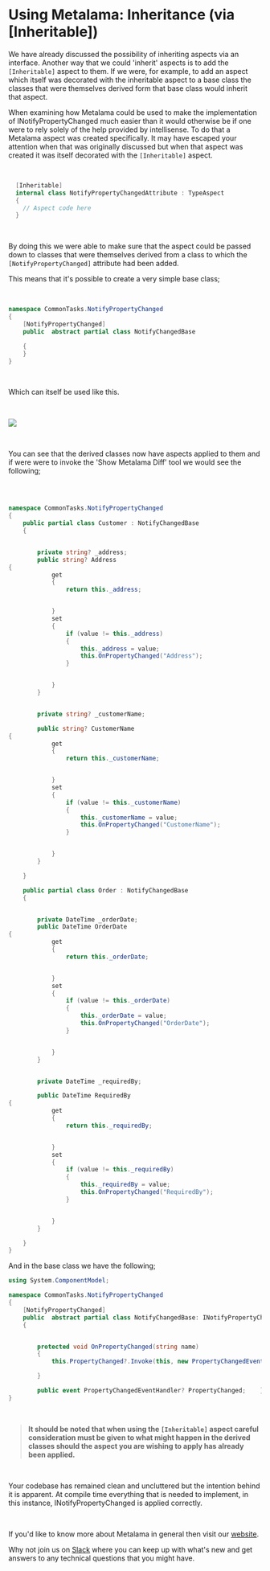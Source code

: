 # Using Metalama: Inheritance (via [Inheritable])

We have already discussed the possibility of inheriting aspects via an interface. Another way that we could 'inherit' aspects is to add the `[Inheritable]` aspect to them. If we were, for example, to add an aspect which itself was decorated with the inheritable aspect to a base class the classes that were themselves derived form that base class would inherit that aspect.

When examining how Metalama could be used to make the implementation of INotifyPropertyChanged much easier than it would otherwise be if one were to rely solely of the help provided by intellisense. To do that a Metalama aspect was created specifically. It may have escaped your attention when that was originally discussed but when that aspect was created it was itself decorated with the `[Inheritable]` aspect.

<br>

```c#
  [Inheritable]
  internal class NotifyPropertyChangedAttribute : TypeAspect
  {
    // Aspect code here
  }
```

<br>

By doing this we were able to make sure that the aspect could be passed down to classes that were themselves derived from a class to which the `[NotifyPropertyChanged]` attribute had been added.

This means that it's possible to create a very simple base class;

<br>

```c#
namespace CommonTasks.NotifyPropertyChanged
{
    [NotifyPropertyChanged]
    public  abstract partial class NotifyChangedBase

    {
    }
}
```

<br>

Which can itself be used like this.

<br>

![](images/us5.jpg)

<br>

You can see that the derived classes now have aspects applied to them and if were were to invoke the 'Show Metalama Diff' tool we would see the following;

<br>

```c#

namespace CommonTasks.NotifyPropertyChanged
{
    public partial class Customer : NotifyChangedBase
    {


        private string? _address;
        public string? Address
{
            get
            {
                return this._address;


            }
            set
            {
                if (value != this._address)
                {
                    this._address = value;
                    this.OnPropertyChanged("Address");
                }


            }
        }


        private string? _customerName;

        public string? CustomerName
{
            get
            {
                return this._customerName;


            }
            set
            {
                if (value != this._customerName)
                {
                    this._customerName = value;
                    this.OnPropertyChanged("CustomerName");
                }


            }
        }

    }

    public partial class Order : NotifyChangedBase
    {


        private DateTime _orderDate;
        public DateTime OrderDate
{
            get
            {
                return this._orderDate;


            }
            set
            {
                if (value != this._orderDate)
                {
                    this._orderDate = value;
                    this.OnPropertyChanged("OrderDate");
                }


            }
        }


        private DateTime _requiredBy;

        public DateTime RequiredBy
{
            get
            {
                return this._requiredBy;


            }
            set
            {
                if (value != this._requiredBy)
                {
                    this._requiredBy = value;
                    this.OnPropertyChanged("RequiredBy");
                }


            }
        }

    }
}
```

And in the base class we have the following;

```c#
using System.ComponentModel;

namespace CommonTasks.NotifyPropertyChanged
{
    [NotifyPropertyChanged]
    public  abstract partial class NotifyChangedBase: INotifyPropertyChanged
    {


        protected void OnPropertyChanged(string name)
        {
            this.PropertyChanged?.Invoke(this, new PropertyChangedEventArgs(name));

        }

        public event PropertyChangedEventHandler? PropertyChanged;    }
}
```

<br>

> <b>It should be noted that when using the `[Inheritable]` aspect careful consideration must be given to what might happen in the derived classes should the aspect you are wishing to apply has already been applied.</b>

<br>

Your codebase has remained clean and uncluttered but the intention behind it is apparent. At compile time everything that is needed to implement, in this instance, INotifyPropertyChanged is applied correctly.

<br>

If you'd like to know more about Metalama in general then visit our [website](https://www.postsharp.net/metalama).

Why not join us on [Slack](https://www.postsharp.net/slack) where you can keep up with what's new and get answers to any technical questions that you might have.
